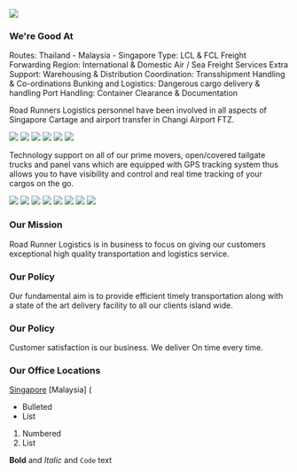 
<img src= 
"https://scontent.fszb1-1.fna.fbcdn.net/v/t1.0-9/fr/cp0/e15/q65/10494713_406815229458378_6626168703194211090_n.jpg?oh=82508206d4583ada05dce71f368de376&oe=5B3CF6D6">

### We're Good At

Routes: Thailand - Malaysia - Singapore 
Type: LCL & FCL Freight Forwarding 
Region: International & Domestic Air / Sea Freight Services 
Extra Support: Warehousing & Distribution 
Coordination: Transshipment Handling & Co-ordinations
Bunking and Logistics: Dangerous cargo delivery & handling 
Port Handling: Container Clearance & Documentation

Road Runners Logistics personnel have been involved in all aspects of Singapore Cartage and airport transfer in Changi Airport FTZ.

<img src="https://scontent.fszb1-1.fna.fbcdn.net/v/t31.0-8/fr/cp0/e15/q65/882416_219972831475953_1083828457_o.jpg?_nc_cat=0&oh=7f83cd77a7d50dcd8799d029ed3859f5&oe=5B3E0D69">

<img src="https://scontent.fszb1-1.fna.fbcdn.net/v/t31.0-8/fr/cp0/e15/q65/894556_219972154809354_1275602076_o.jpg?oh=42e25dd8b8c13eb91a8c30c888cfc5e8&oe=5B3C7582">

<img src="https://scontent.fszb1-1.fna.fbcdn.net/v/t31.0-8/fr/cp0/e15/q65/894414_219972508142652_1946192806_o.jpg?oh=b3c8ae6466893ffd26463e7bf12b1734&oe=5B2E060E">

<img src="https://scontent.fszb1-1.fna.fbcdn.net/v/t31.0-8/fr/cp0/e15/q65/892327_219973711475865_144381385_o.jpg?oh=e6c3734bdfaf5da6ffbc61cbeb1d343f&oe=5B38F889">

<img src="https://scontent.fszb1-1.fna.fbcdn.net/v/t31.0-8/fr/cp0/e15/q65/665771_165544480252122_313346264_o.jpg?oh=11e12edec94d9b466f0849b8519dd3ee&oe=5B35C601">

<img src="https://scontent.fszb1-1.fna.fbcdn.net/v/t1.0-9/fr/cp0/e15/q65/66559_153618801444690_1953227801_n.jpg?oh=43d912271e1f3a99ca48ae6e5fda9f18&oe=5B2C170F">

Technology support on all of our prime movers, open/covered tailgate trucks and panel vans which are equipped with GPS tracking system thus allows you to have visibility and control and real time tracking of your cargos on the go. 

<img src="https://scontent.fszb1-1.fna.fbcdn.net/v/t31.0-8/fr/cp0/e15/q65/220606_219974681475768_1873395751_o.jpg?oh=f00126cca5885c3d4cbe36c92e46b65b&oe=5B490C85">

<img src="https://scontent.fszb1-1.fna.fbcdn.net/v/t31.0-8/fr/cp0/e15/q65/892327_219973711475865_144381385_o.jpg?oh=e6c3734bdfaf5da6ffbc61cbeb1d343f&oe=5B38F889">

<img src="https://scontent.fszb1-1.fna.fbcdn.net/v/t31.0-8/fr/cp0/e15/q65/178240_165545033585400_256983551_o.jpg?oh=9de59dcd93d2ca2af8c9db1f159407c8&oe=5B4967EB">

<img src="https://scontent.fszb1-1.fna.fbcdn.net/v/t31.0-8/fr/cp0/e15/q65/664374_165545953585308_1378172855_o.jpg?oh=ed26a8aa29a0a87258af46a203edb011&oe=5B33438B">

<img src="https://scontent.fszb1-1.fna.fbcdn.net/v/t1.0-9/fr/cp0/e15/q65/523513_165545730251997_1071726371_n.jpg?oh=cd17a5056f64a0a1f0113c4efbe33831&oe=5B32A51D">

<img src="https://scontent.fszb1-1.fna.fbcdn.net/v/t31.0-8/fr/cp0/e15/q65/178259_165543570252213_1867411073_o.jpg?oh=39705831a04e7ae02828c41ac08a95bd&oe=5B37F8C9">

<img src="https://scontent.fszb1-1.fna.fbcdn.net/v/t31.0-8/fr/cp0/e15/q65/131717_165544303585473_935311603_o.jpg?oh=7866bbf48920538346d277953fd1d2ad&oe=5B3AF869">

<img src="https://scontent.fszb1-1.fna.fbcdn.net/v/t31.0-8/fr/cp0/e15/q65/882888_219974471475789_1538169954_o.jpg?oh=9afc7d19d4771e1b05ed564ac5df880a&oe=5B4A99F3">

### Our Mission

Road Runner Logistics is in business to focus on giving our customers exceptional high quality transportation and logistics service.

### Our Policy

Our fundamental aim is to provide efficient timely transportation along with a state of the art delivery facility to all our clients island wide.

### Our Policy

Customer satisfaction is our business. We deliver On time every time.

### Our Office Locations

[Singapore](https://www.google.com/maps/search/18+Boon+Lay+Way+%2305-120+Tradehub+21+SINGAPORE+609966/@1.3278038,103.7536736,17z) 
[Malaysia] (



- Bulleted
- List

1. Numbered
2. List

**Bold** and _Italic_ and `Code` text
